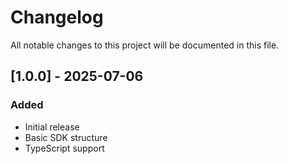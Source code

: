# Changelog

All notable changes to this project will be documented in this file.

## [1.0.0] - 2025-07-06

### Added
- Initial release
- Basic SDK structure
- TypeScript support

<!-- Add your changes here using this format:

## [1.1.0] - YYYY-MM-DD

### Added
- New feature

### Changed
- Updated feature

### Fixed
- Bug fix

### Removed
- Deprecated feature
-->

